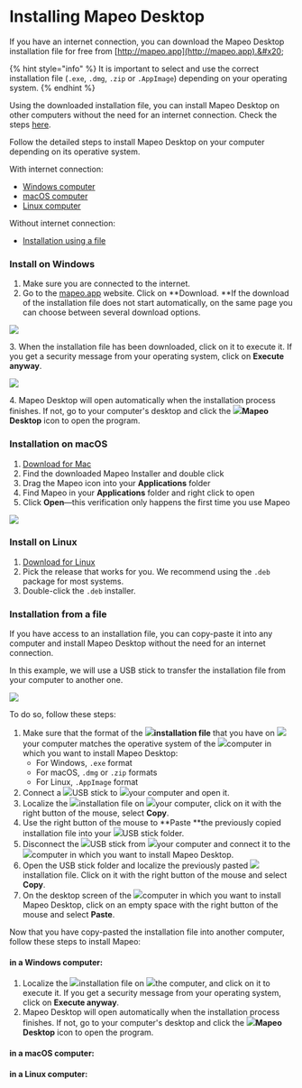 # Installing Mapeo Desktop

If you have an internet connection, you can download the Mapeo Desktop installation file for free from [http://mapeo.app](http://mapeo.app).&#x20;

{% hint style="info" %}
It is important to select and use the correct installation file (`.exe`, `.dmg`, `.zip` or `.AppImage`) depending on your operating system.
{% endhint %}

Using the downloaded installation file, you can install Mapeo Desktop on other computers without the need for an internet connection. Check the steps [here](installing-mapeo-desktop.md#undefined).

Follow the detailed steps to install Mapeo Desktop on your computer depending on its operative system.

With internet connection:

* [Windows computer](installing-mapeo-desktop.md#installation-steps-for-a-windows-computer)
* [macOS computer](installing-mapeo-desktop.md#installation-steps-for-a-macos-computer)
* [Linux computer](installing-mapeo-desktop.md#install-on-linux)

Without internet connection:

* [Installation using a file](installing-mapeo-desktop.md#undefined)

### Install on Windows&#x20;

1. Make sure you are connected to the internet.
2. Go to the [mapeo.app](https://www.digital-democracy.org/mapeo/) website. Click on **Download. **If the download of the installation file does not start automatically, on the same page you can choose between several download options.

![](https://lh3.googleusercontent.com/E\_z0p4l7yCsYHL4JCBHYKPTwexwyuZmUeCocPedWk4kAiP-fA5dHCBpNmQA6oMBuUd34X3-w8MbF\_Za6rUehwNBb3z-Stkr6FnXExz2YPkSW61MNpeME7Nt6xZdlPA)

3\.  When the installation file has been downloaded, click on it to execute it. If you get a security message from your operating system, click on **Execute anyway**.

![](https://lh3.googleusercontent.com/Tsq5jLMWd1wSHKbDzVT\_WFc-bUSBtbn3gj-6ta8YqJzQzXqoHDQ5Jw6ehXNz\_1ZopSYMZMN0O5ZZ6L4gM5Vuva08ZwHe1mzo0zPZCyK5r10qXb26CtMb1Twbf-l2CA)

4\.  Mapeo Desktop will open automatically when the installation process finishes. If not, go to your computer's desktop and click the ![](<../../../.gitbook/assets/image (3).png>)**Mapeo Desktop** icon to open the program.

### Installation on macOS&#x20;

1. ​[Download for Mac](https://www.digital-democracy.org/mapeo/latest/mac)​
2. Find the downloaded Mapeo Installer and double click
3. Drag the Mapeo icon into your **Applications** folder
4. Find Mapeo in your **Applications** folder and right click to open
5. Click **Open**—this verification only happens the first time you use Mapeo

![](https://gblobscdn.gitbook.com/assets%2F-M-REE35cjP3yjPUt766%2F-M-RIliCEDWBeSE7PC57%2F-M-RJ-kxYLaIQeYd3\_yS%2Finstructions.png?alt=media\&token=61840a96-8787-45c8-a1a1-009f83f82a12)

### Install on Linux&#x20;

1. ​[Download for Linux](https://www.github.com/digidem/mapeo-desktop/releases)​
2. Pick the release that works for you. We recommend using the `.deb` package for most systems.
3. Double-click the `.deb` installer.

### Installation from a file

If you have access to an installation file, you can copy-paste it into any computer and install Mapeo Desktop without the need for an internet connection.&#x20;

In this example, we will use a USB stick to transfer the installation file from your computer to another one.&#x20;

![](<../../../.gitbook/assets/image (8).png>)

To do so, follow these steps:

1. Make sure that the format of the ![](../../../.gitbook/assets/image.png)**installation file** that you have on ![](<../../../.gitbook/assets/image (6).png>)your computer matches the operative system of the ![](<../../../.gitbook/assets/image (1).png>)computer in which you want to install Mapeo Desktop:
   * For Windows, `.exe` format&#x20;
   * For macOS, `.dmg` or `.zip` formats
   * For Linux, `.AppImage` format
2. Connect a ![](<../../../.gitbook/assets/image (11).png>)USB stick to ![](<../../../.gitbook/assets/image (6).png>)your computer and open it.&#x20;
3. Localize the ![](../../../.gitbook/assets/image.png)installation file on ![](<../../../.gitbook/assets/image (6).png>)your computer, click on it with the right button of the mouse, select **Copy**.
4. Use the right button of the mouse to **Paste **the previously copied installation file into your ![](<../../../.gitbook/assets/image (11).png>)USB stick folder.
5. Disconnect the ![](<../../../.gitbook/assets/image (11).png>)USB stick from ![](<../../../.gitbook/assets/image (6).png>)your computer and connect it to the ![](<../../../.gitbook/assets/image (1).png>)computer in which you want to install Mapeo Desktop.&#x20;
6. Open the USB stick folder and localize the previously pasted ![](../../../.gitbook/assets/image.png)installation file. Click on it with the right button of the mouse and select **Copy**.
7. On the desktop screen of the ![](<../../../.gitbook/assets/image (1).png>)computer in which you want to install Mapeo Desktop, click on an empty space with the right button of the mouse and select **Paste**.

Now that you have copy-pasted the installation file into another computer, follow these steps to install Mapeo:

#### in a Windows computer:

1. Localize the ![](../../../.gitbook/assets/image.png)installation file on ![](<../../../.gitbook/assets/image (1).png>)the computer, and click on it to execute it. If you get a security message from your operating system, click on **Execute anyway**.
2. Mapeo Desktop will open automatically when the installation process finishes. If not, go to your computer's desktop and click the ![](<../../../.gitbook/assets/image (3).png>)**Mapeo Desktop** icon to open the program.

#### in a macOS computer:

#### in a Linux computer:
